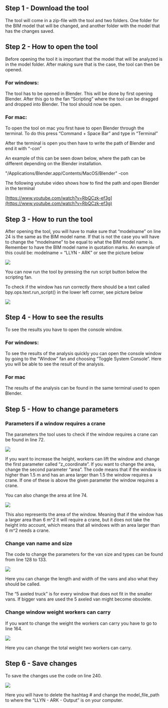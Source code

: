 ## Step 1 - Download the tool

The tool will come in a zip-file with the tool and two folders. One folder for the BIM model that will be changed, and another folder with the model that has the changes saved.

## Step 2 - How to open the tool

Before opening the tool it is important that the model that will be analyzed is in the model folder. After making sure that is the case, the tool can then be opened.

### For windows:

The tool has to be opened in Blender. This will be done by first opening Blender. After this go to the fan “Scripting” where the tool can be dragged and dropped into Blender. The tool should now be open.

### For mac:

To open the tool on mac you first have to open Blender through the terminal. To do this press “Command + Space Bar” and type in “Terminal”

After the terminal is open you then have to write the path of Blender and end it with “-con”

An example of this can be seen down below, where the path can be different depending on the Blender installation.

"/Applications/Blender.app/Contents/MacOS/Blender" -con

The following youtube video shows how to find the path and open Blender in the terminal

[https://www.youtube.com/watch?v=RbQCzk-ef3g](https://www.youtube.com/watch?v=RbQCzk-ef3g)

## Step 3 - How to run the tool

After opening the tool, you will have to make sure that “modelname” on line 24 is the same as the BIM model name. If that is not the case you will have to change the “modelname” to be equal to what the BIM model name is. Remember to have the BIM model name in quotation marks. An example of this could be: modelname = “LLYN - ARK” or see the picture below

![](https://lh7-us.googleusercontent.com/HPZrFemaf03UfvBBJI3s3xd2tqmsmJuiXu4tnQGOng6P0FEsKpZ_ufrMwZb-jr6dwvJY8_yG2XOeI7KcX7mPPXlCjzOg2GufkjYCvmh6jTaRf-O98spw6CSoz0uf4BhgsODf8ZYBzdGrgAQdWtvMuQ)

You can now run the tool by pressing the run script button below the scripting fan.

To check if the window has run correctly there should be a text called bpy.ops.text.run_script() in the lower left corner, see picture below

![](https://lh7-us.googleusercontent.com/z2PQfoU85_icos9_0bRhoqHHNWIxkR3gwSlXby9iWtowPd6zwul8uKdJOC3msWkQWE8PgRIhAtyshpjSrJlNec_1NzqDaGQGkoqee1qXxQi2NQnSGERZW2GaiQ5aKaa_xRL9A6chZG7yQRF_D12yBw)

## Step 4 - How to see the results

To see the results you have to open the console window.

### For windows:

To see the results of the analysis quickly you can open the console window by going to the “Window” fan and choosing “Toggle System Console”. Here you will be able to see the result of the analysis.

### For mac

The results of the analysis can be found in the same terminal used to open Blender.

## Step 5 - How to change parameters

### Parameters if a window requires a crane

The parameters the tool uses to check if the window requires a crane can be found in line 72.

![](https://lh7-us.googleusercontent.com/6r2bokoRpaZOHy5ouaQ1DbFzDz_K9CsetAOUNSD_DvEYUIvAxwZzKHextwtvLk4nPCuHdBIPbBsPqFiKIRg6tKNvRUZ_cVgSz1fPngwhAR0pShwvRl17VzABF-OvMjj-A81pWN5lJpQrzRHBC_QEZw)

If you want to increase the height, workers can lift the window and change the first parameter called “z_coordinate”. If you want to change the area, change the second parameter “area”. The code means that if the window is higher than 1.5 m and has an area larger than 1.5 the window requires a crane. If one of these is above the given parameter the window requires a crane.

  

You can also change the area at line 74.

![](https://lh7-us.googleusercontent.com/llBMmpbV5gilK7v2tOQOBmUOZa3_ftaCB1LulyBgVevozxpB2QjEYyoVvdUP2HlixH4_KJKSFN7xF0F6oIsOzxzcsURHec_sqw-tyQwuCt6zlSP0CckSSwR3meEgpj187RxOvqtpApNhYTPxK8SkAQ)

This also represents the area of the window. Meaning that if the window has a larger area than 6 m^2 it will require a crane, but it does not take the height into account, which means that all windows with an area larger than 6 m^2 needs a crane.

  

### Change van name and size

The code to change the parameters for the van size and types can be found from line 128 to 133.

![](https://lh7-us.googleusercontent.com/GN_zzpdt-jC9AHynRgWPjDYW_RpPodkb7P3MMK1ovUuBmayk7nlCVWNPNpGczzbm_1bVXx2uWbifwQBG7WJVLKW3Yd4SgvOpQB2lFJlX6Gih5qHZzqXPci6P3iSb6ZAm-wsKstF1tCMNvz4fC1_OpQ)

Here you can change the length and width of the vans and also what they should be called.

The “5 axeled truck” is for every window that does not fit in the smaller vans. If bigger vans are used the 5 axeled van might become obsolete.

  

### Change window weight workers can carry

If you want to change the weight the workers can carry you have to go to line 164.

![](https://lh7-us.googleusercontent.com/b0BASEdDF4Rwrd_zVWq7-vyVs8ZhaMjkz_5ifjcsj9vbTlKzb5r8wf7cUOsHqaH6EiNws_AobJF2uxoHWYVToh66VgWALaL5B9qfmrRO5WIl_YIBv6p14qMPc2137Du7T7wNlvZjqx2o0IuHaZmRVw)

Here you can change the total weight two workers can carry.

## Step 6 - Save changes

To save the changes use the code on line 240.

![](https://lh7-us.googleusercontent.com/eEOJD_DfyAV1IdcLTY_FtOiD_elyvSQI7w4F7yMKLKUM-YrnmvC7TDKG1fTWN6sRi1RUekKjCM4YhYPkC5V2YsOQ0ch0q2vWeXH4fANit2A_jyF9eeO67Z-gRIx4SUnxePU7hiDXi52g1WmNwDllsg)

Here you will have to delete the hashtag # and change the model_file_path to where the “LLYN - ARK - Output” is on your computer.
